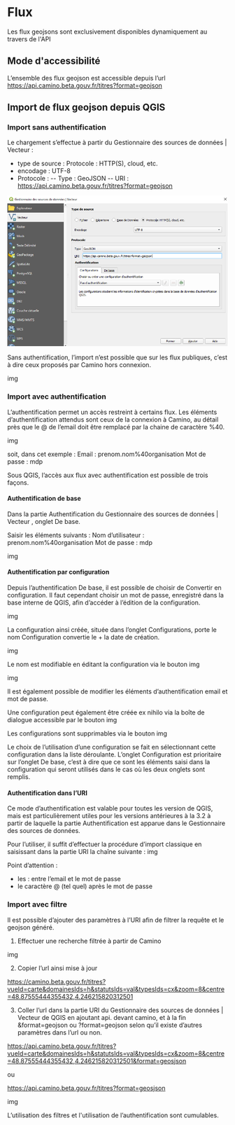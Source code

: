 # Flux

Les flux geojsons sont exclusivement disponibles dynamiquement au travers de l'API

## Mode d'accessibilité

L’ensemble des flux geojson est accessible depuis l’url https://api.camino.beta.gouv.fr/titres?format=geojson

## Import de flux geojson depuis QGIS

### Import sans authentification

Le chargement s’effectue à partir du Gestionnaire des sources de données | Vecteur : 

- type de source : Protocole : HTTP(S), cloud, etc. 
- encodage : UTF-8
- Protocole :
-- Type : GeoJSON
-- URI : https://api.camino.beta.gouv.fr/titres?format=geojson

![qgis data sources manager screenshot](qgis-data-sources-manager-screenshot.png)

Sans authentification, l’import n’est possible que sur les flux publiques, c’est à dire ceux proposés par Camino hors connexion.

img

### Import avec authentification

L’authentification permet un accès restreint à certains flux.
Les éléments d’authentification attendus sont ceux de la connexion à Camino, au détail près que le @ de l’email doit être remplacé par la chaine de caractère %40.

img

soit, dans cet exemple :
Email : prenom.nom%40organisation
Mot de passe : mdp

Sous QGIS, l’accès aux flux avec authentification est possible de trois façons.

#### Authentification de base

Dans la partie Authentification du Gestionnaire des sources de données | Vecteur , onglet De base.

Saisir les éléments suivants :
Nom d’utilisateur : prenom.nom%40organisation
Mot de passe : mdp

img

#### Authentification par configuration

Depuis l’authentification De base, il est possible de choisir de Convertir en configuration.
Il faut cependant choisir un mot de passe, enregistré dans la base interne de QGIS, afin d’accéder à l’édition de la configuration.

img

La configuration ainsi créée, située dans l’onglet Configurations, porte le nom Configuration convertie le + la date de création.

img

Le nom est modifiable en éditant la configuration via le bouton
img

img

Il est également possible de modifier les éléments d’authentification email et mot de passe.

Une configuration peut également être créée ex nihilo via la boîte de dialogue accessible par le bouton 
img

Les configurations sont supprimables via le bouton 
img

Le choix de l’utilisation d’une configuration se fait en sélectionnant cette configuration dans la liste déroulante. 
L’onglet Configuration est prioritaire sur l’onglet De base, c’est à dire que ce sont les éléments saisi dans la configuration qui seront utilisés dans le cas où les deux onglets sont remplis.

#### Authentification dans l’URI
Ce mode d’authentification est valable pour toutes les version de QGIS, mais est particulièrement utiles pour les versions antérieures à la 3.2 à partir de laquelle la partie Authentification est apparue dans le Gestionnaire des sources de données.

Pour l’utiliser, il suffit d’effectuer la procédure d’import classique en saisissant dans la partie URI la chaîne suivante :
img

Point d’attention :
- les : entre l’email et le mot de passe
- le caractère @ (tel quel) après le mot de passe

### Import avec filtre
Il est possible d’ajouter des paramètres à l’URI afin de filtrer la requête et le geojson généré.
1. Effectuer une recherche filtrée à partir de Camino

img

2. Copier l’url ainsi mise à jour

https://camino.beta.gouv.fr/titres?vueId=carte&domainesIds=h&statutsIds=val&typesIds=cx&zoom=8&centre=48.87555444355432,4.246215820312501

3. Coller l’url dans la partie URI du Gestionnaire des sources de données | Vecteur de QGIS en ajoutant api. devant camino, et à la fin &format=geojson ou ?format=geojson selon qu’il existe d’autres paramètres dans l’url ou non.

https://api.camino.beta.gouv.fr/titres?vueId=carte&domainesIds=h&statutsIds=val&typesIds=cx&zoom=8&centre=48.87555444355432,4.246215820312501&format=geosjson

ou

https://api.camino.beta.gouv.fr/titres?format=geosjson

img

L’utilisation des filtres et l'utilisation de l’authentification sont cumulables.